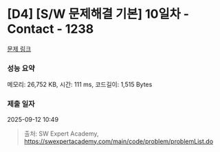 # [D4] [S/W 문제해결 기본] 10일차 - Contact - 1238 

[문제 링크](https://swexpertacademy.com/main/code/problem/problemDetail.do?contestProbId=AV15B1cKAKwCFAYD) 

### 성능 요약

메모리: 26,752 KB, 시간: 111 ms, 코드길이: 1,515 Bytes

### 제출 일자

2025-09-12 10:49



> 출처: SW Expert Academy, https://swexpertacademy.com/main/code/problem/problemList.do